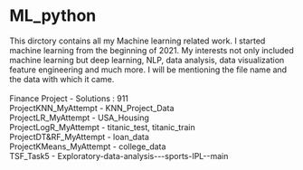 # ML_python
This dirctory contains all my Machine learning related work. I started machine learning from the beginning of 2021. My interests not only included machine learning but deep learning, NLP, data analysis, data visualization feature engineering and much more. I will be mentioning the file name and the data with which it came.\
\
Finance Project - Solutions : 911
\
ProjectKNN_MyAttempt - KNN_Project_Data
\
ProjectLR_MyAttempt - USA_Housing
\
ProjectLogR_MyAttempt - titanic_test, titanic_train
\
ProjectDT&RF_MyAttempt - loan_data
\
ProjectKMeans_MyAttempt - college_data
\
TSF_Task5 - Exploratory-data-analysis---sports-IPL--main
